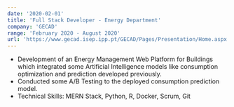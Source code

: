 ```yaml
---
date: '2020-02-01'
title: 'Full Stack Developer - Energy Department'
company: 'GECAD'
range: 'February 2020 - August 2020'
url: 'https://www.gecad.isep.ipp.pt/GECAD/Pages/Presentation/Home.aspx'
---
```


- Development of an Energy Management Web Platform for Buildings which integrated some Artificial Intelligence models like
consumption optimization and prediction developed previously.
- Conducted some A/B Testing to the deployed consumption prediction model.
- Technical Skills: MERN Stack, Python, R, Docker, Scrum, Git